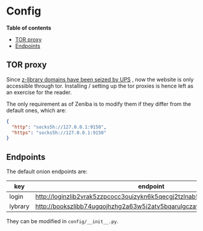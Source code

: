 # Config

**Table of contents**

- [TOR proxy](config.md#tor-proxy)
- [Endpoints](config.md#endpoints)

## TOR proxy

Since [z-library domains have been seized by UPS](index.md#z-library-seizure) , now the website is only accessible through tor. Installing / setting up the tor proxies is hence left as an exercise for the reader.

The only requirement as of Zeniba is to modify them if they differ from the default ones, which are:

```json
{
  "http": "socks5h://127.0.0.1:9150",
  "https": "socks5h://127.0.0.1:9150"
}
```

## Endpoints

The default onion endpoints are:

| key     | endpoint                                                               |
| ------- | ---------------------------------------------------------------------- |
| login   | http://loginzlib2vrak5zzpcocc3ouizykn6k5qecgj2tzlnab5wcbqhembyd.onion/ |
| lybrary | http://bookszlibb74ugqojhzhg2a63w5i2atv5bqarulgczawnbmsb6s6qead.onion3 |

They can be modified in `config/__init__.py`.
